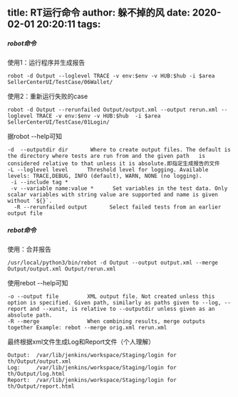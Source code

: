 title: RT运行命令
author: 躲不掉的风
date: 2020-02-01 20:20:11
tags:
---
##### robot命令

使用1：运行程序并生成报告

    robot -d Output --loglevel TRACE -v env:$env -v HUB:$hub -i $area SellerCenterUI/TestCase/06Wallet/
    
使用2：重新运行失败的case

    robot -d Output --rerunfailed Output/output.xml --output rerun.xml --loglevel TRACE -v env:$env -v HUB:$hub  -i $area SellerCenterUI/TestCase/01Login/

据robot --help可知

    -d  --outputdir dir       Where to create output files. The default is the directory where tests are run from and the given path   is considered relative to that unless it is absolute.即指定生成报告的文件
    -L --loglevel level      Threshold level for logging. Available levels: TRACE,DEBUG, INFO (default), WARN, NONE (no logging).
     -i --include tag * 
     -v --variable name:value *      Set variables in the test data. Only scalar variables with string value are supported and name is given without `${}`.
      -R --rerunfailed output       Select failed tests from an earlier output file


##### rebot命令

使用：合并报告

    /usr/local/python3/bin/rebot -d Output --output output.xml --merge Output/output.xml Output/rerun.xml
    
   使用rebot --help可知

    -o --output file         XML output file. Not created unless this option is specified. Given path, similarly as paths given to --log, --report and --xunit, is relative to --outputdir unless given as an absolute path.
    -R --merge               When combining results, merge outputs together Example: rebot --merge orig.xml rerun.xml
    
  最终根据xml文件生成Log和Report文件（个人理解）
  
    Output:  /var/lib/jenkins/workspace/Staging/login for th/Output/output.xml
    Log:     /var/lib/jenkins/workspace/Staging/login for th/Output/log.html
    Report:  /var/lib/jenkins/workspace/Staging/login for th/Output/report.html
    
    